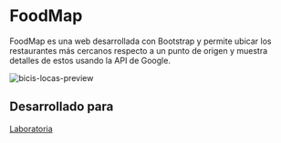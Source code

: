 # FoodMap
FoodMap es una web desarrollada con Bootstrap y permite ubicar los restaurantes más cercanos respecto a un punto de origen y muestra detalles de estos usando la API de Google.

![bicis-locas-preview](https://user-images.githubusercontent.com/32286691/36358461-b0e06146-14dc-11e8-8202-e93577810c94.png)

## Desarrollado para 
[Laboratoria](http://laboratoria.la)

